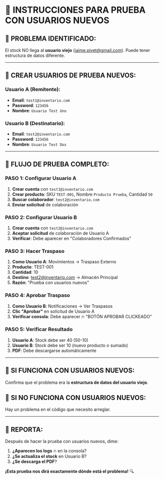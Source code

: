 # 🧪 INSTRUCCIONES PARA PRUEBA CON USUARIOS NUEVOS

## 🚨 **PROBLEMA IDENTIFICADO:**
El stock NO llega al **usuario viejo** (jaime.pivet@gmail.com). Puede tener estructura de datos diferente.

---

## 👥 **CREAR USUARIOS DE PRUEBA NUEVOS:**

### **Usuario A (Remitente):**
- **Email**: `test1@inventario.com`
- **Password**: `123456`
- **Nombre**: `Usuario Test Uno`

### **Usuario B (Destinatario):**
- **Email**: `test2@inventario.com`
- **Password**: `123456`
- **Nombre**: `Usuario Test Dos`

---

## 🔄 **FLUJO DE PRUEBA COMPLETO:**

### **PASO 1: Configurar Usuario A**
1. **Crear cuenta** con `test1@inventario.com`
2. **Crear producto**: SKU `TEST-001`, Nombre `Producto Prueba`, Cantidad `50`
3. **Buscar colaborador**: `test2@inventario.com`
4. **Enviar solicitud** de colaboración

### **PASO 2: Configurar Usuario B**
1. **Crear cuenta** con `test2@inventario.com`
2. **Aceptar solicitud** de colaboración de Usuario A
3. **Verificar**: Debe aparecer en "Colaboradores Confirmados"

### **PASO 3: Hacer Traspaso**
1. **Como Usuario A**: Movimientos → Traspaso Externo
2. **Producto**: TEST-001
3. **Cantidad**: 10
4. **Destino**: test2@inventario.com → Almacén Principal
5. **Razón**: "Prueba con usuarios nuevos"

### **PASO 4: Aprobar Traspaso**
1. **Como Usuario B**: Notificaciones → Ver Traspasos
2. **Clic "Aprobar"** en solicitud de Usuario A
3. **Verificar consola**: Debe aparecer 🔥 "BOTÓN APROBAR CLICKEADO"

### **PASO 5: Verificar Resultado**
1. **Usuario A**: Stock debe ser 40 (50-10)
2. **Usuario B**: Stock debe ser 10 (nuevo producto o sumado)
3. **PDF**: Debe descargarse automáticamente

---

## 🎯 **SI FUNCIONA CON USUARIOS NUEVOS:**

Confirma que el problema era la **estructura de datos del usuario viejo**.

## 🎯 **SI NO FUNCIONA CON USUARIOS NUEVOS:**

Hay un problema en el código que necesito arreglar.

---

## 📝 **REPORTA:**

Después de hacer la prueba con usuarios nuevos, dime:
1. **¿Aparecen los logs** 🔥 en la consola?
2. **¿Se actualiza el stock** en Usuario B?
3. **¿Se descarga el PDF**?

**¡Esta prueba nos dirá exactamente dónde está el problema!** 🔍